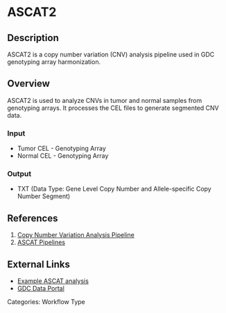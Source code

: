 # ASCAT2

## Description ##

ASCAT2 is a copy number variation (CNV) analysis pipeline used in GDC genotyping array harmonization.

## Overview ##

ASCAT2 is used to analyze CNVs in tumor and normal samples from genotyping arrays. It processes the CEL files to generate segmented CNV data.

### Input

* Tumor CEL - Genotyping Array
* Normal CEL - Genotyping Array

### Output

* TXT (Data Type: Gene Level Copy Number and Allele-specific Copy Number Segment)

## References ##

1. [Copy Number Variation Analysis Pipeline](/Data/Bioinformatics_Pipelines/CNV_Pipeline/)
1. [ASCAT Pipelines](/Data/Bioinformatics_Pipelines/CNV_Pipeline/#ascat-pipelines)

## External Links ##

* [Example ASCAT analysis](https://github.com/VanLoo-lab/ascat/blob/v2.5/ExampleData/ASCAT_examplePipeline.R)
* [GDC Data Portal](https://portal.gdc.cancer.gov)

Categories: Workflow Type




